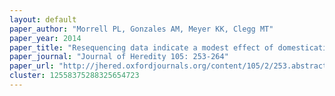 ```yaml
---
layout: default
paper_author: "Morrell PL, Gonzales AM, Meyer KK, Clegg MT"
paper_year: 2014
paper_title: "Resequencing data indicate a modest effect of domestication on diversity in barley: a cultigen with multiple origins"
paper_journal: "Journal of Heredity 105: 253-264"
paper_url: "http://jhered.oxfordjournals.org/content/105/2/253.abstract"
cluster: 12558375288325654723
---
```

